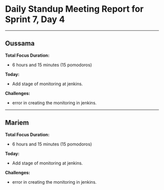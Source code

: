 # Daily Standup Meeting Report for Sprint 7, Day 4

---

## Oussama

**Total Focus Duration:**

- 6 hours and 15 minutes (15 pomodoros)

**Today:**

- Add stage of monitoring at jenkins.

**Challenges:**

- error in creating the monitoring in jenkins.

---

## Mariem

**Total Focus Duration:**

- 6 hours and 15 minutes (15 pomodoros)

**Today:**

- Add stage of monitoring at jenkins.

**Challenges:**

- error in creating the monitoring in jenkins.
